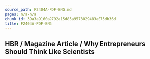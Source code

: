 ```yaml
---
source_path: F2404A-PDF-ENG.md
pages: n/a-n/a
chunk_id: 39a3a9160a9792a15d85a9573029483a075db36d
title: F2404A-PDF-ENG
---
```

## HBR / Magazine Article / Why Entrepreneurs Should Think Like Scientists
